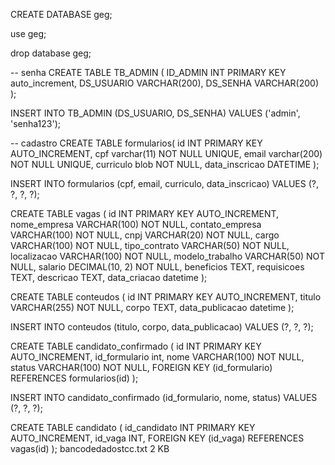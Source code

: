 CREATE DATABASE geg;

use geg;

drop database geg;

-- senha
CREATE TABLE TB_ADMIN (
  ID_ADMIN INT PRIMARY KEY auto_increment,
  DS_USUARIO VARCHAR(200),
  DS_SENHA VARCHAR(200)
);

INSERT INTO TB_ADMIN (DS_USUARIO, DS_SENHA) VALUES ('admin', 'senha123');


-- cadastro
CREATE TABLE formularios(
    id INT PRIMARY KEY AUTO_INCREMENT,
    cpf varchar(11) NOT NULL UNIQUE,
    email varchar(200) NOT NULL UNIQUE,
    curriculo blob NOT NULL,
    data_inscricao DATETIME
);

INSERT INTO formularios (cpf, email, curriculo, data_inscricao)
VALUES (?, ?, ?, ?);

CREATE TABLE vagas (
    id INT PRIMARY KEY AUTO_INCREMENT,
    nome_empresa VARCHAR(100) NOT NULL,
    contato_empresa VARCHAR(100) NOT NULL,
    cnpj VARCHAR(20) NOT NULL,
    cargo VARCHAR(100) NOT NULL,
    tipo_contrato VARCHAR(50) NOT NULL,
    localizacao VARCHAR(100) NOT NULL,
    modelo_trabalho VARCHAR(50) NOT NULL,
    salario DECIMAL(10, 2) NOT NULL,
    beneficios TEXT,
    requisicoes TEXT,
    descricao TEXT,
    data_criacao datetime
);


CREATE TABLE conteudos (
    id INT PRIMARY KEY AUTO_INCREMENT,
    titulo VARCHAR(255) NOT NULL,
    corpo TEXT,
    data_publicacao datetime
);

INSERT INTO conteudos (titulo, corpo, data_publicacao)
VALUES (?, ?, ?);


CREATE TABLE candidato_confirmado (
    id INT PRIMARY KEY AUTO_INCREMENT,
    id_formulario int,
    nome VARCHAR(100) NOT NULL,
    status VARCHAR(100) NOT NULL,
    FOREIGN KEY (id_formulario) REFERENCES formularios(id)
);

INSERT INTO candidato_confirmado (id_formulario, nome, status)
VALUES (?, ?, ?);


CREATE TABLE candidato (
    id_candidato INT PRIMARY KEY AUTO_INCREMENT,
    id_vaga INT,
    FOREIGN KEY (id_vaga) REFERENCES vagas(id)
);
bancodedadostcc.txt
2 KB
